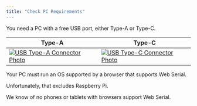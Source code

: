 ```yaml
---
title: "Check PC Requirements"
---
```


You need a PC with a free USB port, either Type-A or Type-C.  

| Type-A  | Type-C |
| ------- | ------ |
| [![USB Type-A Connector Photo](https://upload.wikimedia.org/wikipedia/commons/thumb/2/24/Blue_USB_port_without_USB_3.0_contacts.jpg/440px-Blue_USB_port_without_USB_3.0_contacts.jpg)](https://upload.wikimedia.org/wikipedia/commons/2/24/Blue_USB_port_without_USB_3.0_contacts.jpg) | [![USB Type-C Connector Photo](https://upload.wikimedia.org/wikipedia/commons/thumb/2/2d/MSI_Bravo_17_%280017FK-007%29-USB-C_port_PNr°0760.jpg/320px-MSI_Bravo_17_%280017FK-007%29-USB-C_port_PNr°0760.jpg)](https://upload.wikimedia.org/wikipedia/commons/2/2d/MSI_Bravo_17_%280017FK-007%29-USB-C_port_PNr°0760.jpg) |

Your PC must run an OS supported by a browser that supports Web Serial.

Unfortunately, that excludes Raspberry Pi.

We know of no phones or tablets with browsers support Web Serial.
